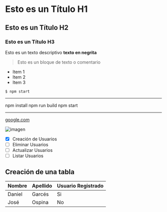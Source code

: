 # Esto es un Título H1
##  Esto es un Título H2
 ### Esto es un Título H3
Esto es un texto descriptivo **texto en negrita**

> Esto es un bloque de texto o comentario

- Item 1
- Item 2
- Item 3

`$ npm start` 

***
npm install
npm run build
npm start
***


[google.com](https://google.com)

![imagen](https://placeimg.com/640/480/any)

- [x] Creación de Usuarios
- [ ] Eliminar Usuarios 
- [ ] Actualizar Usuarios 
- [ ] Listar Usuarios

## Creación de una tabla

| Nombre | Apellido | Usuario Registrado |
|-----------|---------|--------------------|
| Daniel    | Garcés  |   Si               |
| José      | Ospina  |   No               |



